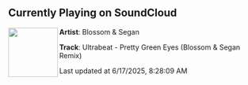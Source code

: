 ## Currently Playing on SoundCloud

[<img align="left" width="100" src="https://i1.sndcdn.com/artworks-I9AF78IXFytZeul2-084PUA-t500x500.jpg">](https://soundcloud.com/blossomdj/pretty-green-eyes)

**Artist**: Blossom & Segan 

**Track**: Ultrabeat - Pretty Green Eyes (Blossom & Segan Remix)

Last updated at 6/17/2025, 8:28:09 AM
